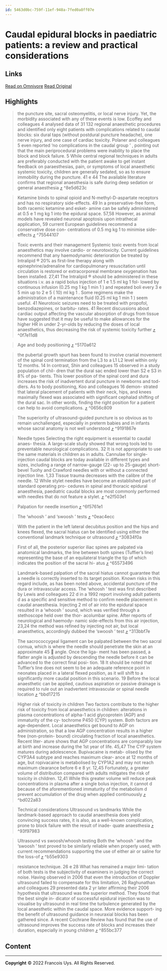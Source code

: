 ```yaml
---
id: 5463d0bc-759f-11ef-948a-7fed0a8ff07e
---
```


# Caudal epidural blocks in paediatric patients: a review and practical considerations

## Links
[Read on Omnivore](https://omnivore.app/me/caudal-192046f6efb)
[Read Original](https://omnivore.app/attachments/u/11295876-8ebd-43c7-b9d3-f693d99c5cb5/attachment.pdf)

## Highlights

> the puncture site, sacral osteomyelitis, or local nerve injury. Yet, the morbidity associated with any of these events is low. Ecoffey and colleagues 4 analysed data of 31 132 regional anaesthetic procedures and identified only eight patients with complications related to caudal blocks: six dural taps (without postdural puncture headache), one nerve injury, and one case of cardiac toxicity. Polaner and colleagues 5 even reported ‘no complications in the caudal group ’ , pointing out that the main periprocedural problems were inability to place the block and block failure. 5 While central regional techniques in adults are preferably conducted with the patient awake to get instant feedback on paraesthesias, pain, or symptoms of local anaesthetic systemic toxicity, children are generally sedated, so as to ensure immobility during the puncture. 41 e 44 The available literature confirms that regional anaesthesia is safe during deep sedation or general anaesthesia [⤴️](https://omnivore.app/me/caudal-192046f6efb#8e5d623c-157a-47a4-a8d5-105fa7b61ad3)  ^8e5d623c

> Ketamine binds to spinal opioid and N-methyl-D-aspartate receptors and has no respiratory side-effects. 49 In a preservative-free form, both racemic ketamine and esket- amine can be safely administered at 0.5 e 1 mg kg 1 into the epidural space. 57,58 However, as animal models have revealed neuronal apoptosis upon intrathecal application, 59 current European guidelines recommend a conservative dose con- centrations of 0.5 mg kg 1 to minimise side-effects [⤴️](https://omnivore.app/me/caudal-192046f6efb#75544107-c6ef-41bd-9318-006fd8acd936)  ^75544107

> Toxic events and their management Systemic toxic events from local anaesthetics may involve cardio- or neurotoxicity. Current guidelines recommend that any haemodynamic deterioration be treated by Intralipid ® 20% as first-line therapy along with epinephrine/adrenaline for cardiopulmonary resuscitation until circulation is restored or extracorporeal membrane oxygenation has been installed. 27,41 The Intralipid ® should be administered in these situations i.v. as a rapid bolus injection of 1 e 1.5 ml kg 1 fol- lowed by continuous infusion (0.25 mg 1 kg 1 min 1 ) and repeated boli every 3 e 5 min up to 2 e 5 ( 10) ml kg 1 . Some regimens make the administration of a maintenance fluid (0.25 ml kg 1 min 1 ) seem useful. 41 Neurotoxic seizures need to be treated with propofol, benzodiazepines, or barbitu- rates. 41 Recent discussions about cardiac output affecting the vascular absorption of drugs from tissue have suggested that it may be useful to make allowances for the higher HR in under 2-yr-olds by reducing the doses of local anaesthetics, thus decreasing the risk of systemic toxicity further [⤴️](https://omnivore.app/me/caudal-192046f6efb#0f7e11d8-3ea5-4db9-8231-ed151210d675)  ^0f7e11d8

> Age and body positioning [⤴️](https://omnivore.app/me/caudal-192046f6efb#5170a612-1fba-4b02-b873-013ff05b3ba9)  ^5170a612

> the pubertal growth spurt has been found to involve cranial movement of the spinal cord termination from the L3 to a L1 L2 level within only 12 months. 14 In contrast, Shin and colleagues 15 observed in a study population of chil- dren that the dural sac ended lower than S2 e S3 in 8% of pa- tients. This lower position of the spinal cord and dura increases the risk of inadvertent dural puncture in newborns and tod- dlers. As to body positioning, Koo and colleagues 16 demon- strated that lateral placement of patients with their neck, hips, and knees maximally flexed was associated with significant cephalad shifting of the dural sac. In other words, finding the right position for a patient can help to avoid complications. [⤴️](https://omnivore.app/me/caudal-192046f6efb#0656c809-1925-45ed-bbd6-79bec6118189)  ^0656c809

> The superiority of ultrasound-guided puncture is so obvious as to remain unchallenged, especially in preterm babies and in infants whose sacral anatomy is not well understood [⤴️](https://omnivore.app/me/caudal-192046f6efb#9191867e-42d3-4c06-8167-76bd08758359)  ^9191867e

> Needle types Selecting the right equipment is essential to caudal anaes- thesia. A large-scale study showed that wrong tools led to preventable neurological complications. 32 It is not appropriate to use the same materials in children as in adults. Cannulae for single-injection caudal blocks are today available in different types and sizes, including a range of narrow-gauge (22- up to 25-gauge) short-bevel Tuohy and Crawford needles with or without a connected injection line. 1,33 Tissue trauma decreases with the calibre of the needle. 12 While stylet needles have become an established part of standard operating pro- cedures in spinal and thoracic epidural anaesthesia, paediatric caudal blocks are most commonly performed with needles that do not feature a stylet. [⤴️](https://omnivore.app/me/caudal-192046f6efb#e2f503e1-1960-4209-b954-93606a1ff0a8)  ^e2f503e1

> Palpation for needle insertion [⤴️](https://omnivore.app/me/caudal-192046f6efb#6f5761e1-36ec-4c98-9244-65610538f523)  ^6f5761e1

> The ‘whoosh ’ and ‘swoosh ’ tests [⤴️](https://omnivore.app/me/caudal-192046f6efb#0eac4ecc-1f65-4ab6-a99c-a1d13ddb4cbc)  ^0eac4ecc

> With the patient in the left lateral decubitus position and the hips and knees flexed, the sacral hiatus can be identified using either the conventional landmark technique or ultrasound [⤴️](https://omnivore.app/me/caudal-192046f6efb#30834f0a-21c0-4f45-a6bc-7fc83886fe7a)  ^30834f0a

> First of all, the posterior superior iliac spines are palpated via anatomical landmarks, the line between both spines (Tuffier’s line) representing the base of an equilateral triangle the tip of which indicates the position of the sacral hi- atus [⤴️](https://omnivore.app/me/caudal-192046f6efb#65573496-98b4-4ea1-a344-bb6998a9ecbf)  ^65573496

> Landmark-based palpation of the sacral hiatus cannot guarantee that a needle is correctly inserted to its target position. Known risks in this regard include, as has been noted above, accidental puncture of the dura or intravascular access. The ‘whoosh ’ test was first described by Lewis and colleagues 22 d in a 1992 report involving adult patients d as a specific and sensitive method to confirm needle placement in caudal anaesthesia. Injecting 2 ml of air into the epidural space resulted in a ‘whoosh ’ sound, which was verified through a stethoscope held over the thor- acolumbar spine. After reports of neurological and haemody- namic side-effects from this air injection, 23,24 the method was refined by injecting not air, but local anaesthetics, accordingly dubbed the ‘swoosh ’ test [⤴️](https://omnivore.app/me/caudal-192046f6efb#313bbf7e-74fb-4914-822b-9a6fefe48a7b)  ^313bbf7e

> The sacrococcygeal ligament can be palpated between the two sacral cornua, which is where the needle should penetrate the skin at an approximate 45  angle. Once the liga- ment has been passed, a flatter angle is adjusted by descending the needle before it can be advanced to the correct final posi- tion. 18 It should be noted that Tuffier’s line does not seem to be an adequate reference point in neonates placed in a lateral flexed position, as it will shift to a significantly more caudal position in this scenario. 19 Before the local anaesthetic can be applied, cautious aspiration or passive drainage is required to rule out an inadvertent intravascular or spinal needle location [⤴️](https://omnivore.app/me/caudal-192046f6efb#bbd17215-091b-4270-956e-1e64de20ab67)  ^bbd17215

> Higher risk of toxicity in children Two factors contribute to the higher risk of toxicity from local anaesthetics in children: alterations in plasma concentrations of alpha-1 acid glycoprotein (AGP) and immaturity of the cy- tochrome P450 (CYP) system. Both factors are age-dependent. Local anaesthetics get bound to AGP on administration, so that a low AGP concentration results in a higher free (non-protein- bound) circulating fraction of local anaesthetics. Recent liter- ature shows that AGP concentrations are comparably low at birth and increase during the 1st year of life. 45,47 The CYP system matures during adolescence. Bupivacaine is metab- olised by the CYP3A4 subtype and reaches maximum clear- ance at 12 months of age, but ropivacaine is metabolised by CYP1A2 and may not reach maximum clearance before 6 e 8 yr. 12,45 Fortunately, a greater volume of distribution compared with adults mitigates the risk of toxicity in children. 12,41 While this greater volume will reduce peak concentrations in plasma after a single bolus injection, it cannot d because of the aforementioned immaturity of the metabolism d prevent accumulation of the drug when applied continuously [⤴️](https://omnivore.app/me/caudal-192046f6efb#bd022a83-4513-4e1d-a948-7650638e98e5)  ^bd022a83

> Technical considerations Ultrasound vs landmarks While the landmark-based approach to caudal anaesthesia does yield convincing success rates, it is also, as a well-known complication, prone to block failure with the result of inade- quate anaesthesia [⤴️](https://omnivore.app/me/caudal-192046f6efb#93f97983-9253-4474-a97d-5d408a0d9947)  ^93f97983

> Ultrasound vs swoosh/whoosh testing Both the ‘whoosh ’ and the ‘swoosh ’ test proved to be similarly reliable when properly used, with current recommendations supporting the use of either air or saline for the loss-of [⤴️](https://omnivore.app/me/caudal-192046f6efb#b55e9303-a45f-4184-b0a9-9e3981dfb160)  ^b55e9303

> resistance technique. 26 e 28 What has remained a major limi- tation of both tests is the subjectivity of examiners in judging the correct noise. Having observed in 2006 that even the introduction of Doppler ultrasound failed to compensate for this limitation, 26 Raghunathan and colleagues 29 presented data 2 yr later affirming their 2006 hypothesis that ultrasound was the superior method. They found that the best single in- dicator of successful epidural injection was to visualise by ultrasound in real time the turbulence generated by the local anaesthetic within the caudal space. More evidence support- ing the benefit of ultrasound guidance in neuraxial blocks has been gathered since. A recent Cochrane Review has found that the use of ultrasound improves the success rate of blocks and increases their duration, especially in young children [⤴️](https://omnivore.app/me/caudal-192046f6efb#855bc377-94e5-4307-b51f-d700fdbab8fc)  ^855bc377


## Content


---

**Copyright**
© 2022 Francois Uys. All Rights Reserved.
